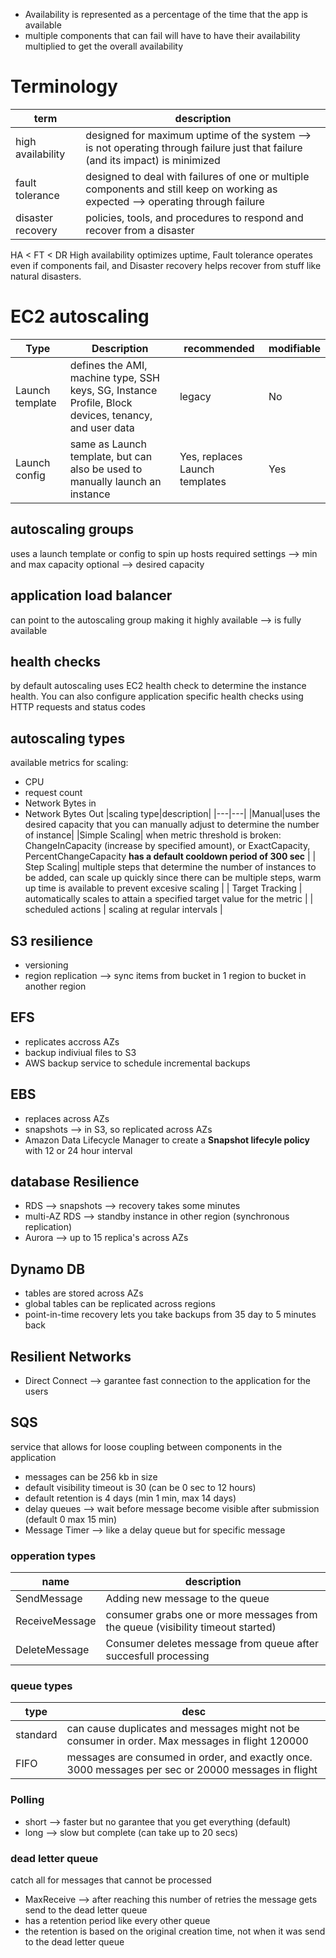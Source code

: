 - Availability is represented as a percentage of the time that the app is available
- multiple components that can fail will have to have their availability multiplied to get the overall availability
# Terminology

|term|description|
|--|--|
|high availability|designed for maximum uptime of the system --> is not operating through failure just that failure (and its impact) is minimized|
|fault tolerance|designed to deal with failures of one or multiple components and still keep on working as expected --> operating through failure|
|disaster recovery|policies, tools, and procedures to respond and recover from a disaster|

HA < FT < DR
High availability optimizes uptime, Fault tolerance operates even if components fail, and Disaster recovery helps recover from stuff like natural disasters.

# EC2 autoscaling
|Type|Description|recommended|modifiable|
|---|---|---|---|
|Launch template|defines the AMI, machine type, SSH keys, SG, Instance Profile, Block devices, tenancy, and user data|legacy|No|
|Launch config|same as Launch template, but can also be used to manually launch an instance|Yes, replaces Launch templates|Yes|
## autoscaling groups
uses a launch template or config to spin up hosts
required settings --> min and max capacity
optional --> desired capacity
## application load balancer
can point to the autoscaling group making it highly available --> is fully available
## health checks
by default autoscaling uses EC2 health check to determine the instance health. You can also configure application specific health checks using HTTP requests and status codes
## autoscaling types
available metrics for scaling:
- CPU
- request count
- Network Bytes in
- Network Bytes Out
|scaling type|description|
|---|---|
|Manual|uses the desired capacity that you can manually adjust to determine the number of instance|
|Simple Scaling| when metric threshold is broken: ChangeInCapacity (increase by specified amount), or ExactCapacity, PercentChangeCapacity **has a default cooldown period of 300 sec** | 
| Step Scaling| multiple steps that determine the number of instances to be added, can scale up quickly since there can be multiple steps, warm up time is available to prevent excesive scaling |
| Target Tracking | automatically scales to attain a specified target value for the metric |
| scheduled actions | scaling at regular intervals |
## S3 resilience
- versioning
- region replication --> sync items from bucket in 1 region to bucket in another region
## EFS
- replicates accross AZs
- backup indiviual files to S3
- AWS backup service to schedule incremental backups
## EBS
- replaces across AZs
- snapshots --> in S3, so replicated across AZs
- Amazon Data Lifecycle Manager to create a **Snapshot lifecyle policy** with 12 or 24 hour interval
## database Resilience
- RDS --> snapshots --> recovery takes some minutes
- multi-AZ RDS --> standby instance in other region (synchronous replication)
- Aurora --> up to 15 replica's across AZs
## Dynamo DB
- tables are stored across AZs
- global tables can be replicated across regions
- point-in-time recovery lets you take backups from 35 day to 5 minutes back
## Resilient Networks
- Direct Connect --> garantee fast connection to the application for the users
## SQS
service that allows for loose coupling between components in the application
- messages can be 256 kb in size
- default visibility timeout is 30 (can be 0 sec to 12 hours)
- default retention is 4 days (min 1 min, max 14 days)
- delay queues --> wait before message become visible after submission (default 0 max 15 min)
- Message Timer --> like a delay queue but for specific message
### opperation types
|name|description|
|-|-|
|SendMessage|Adding new message to the queue|
|ReceiveMessage|consumer grabs one or more messages from the queue (visibility timeout started)|
|DeleteMessage|Consumer deletes message from queue after succesfull processing|

### queue types
|type|desc|
|-|-|
|standard|can cause duplicates and messages might not be consumer in order. Max messages in flight 120000|
|FIFO|messages are consumed in order, and exactly once. 3000 messages per sec or 20000 messages in flight|
### Polling
- short --> faster but no garantee that you get everything (default)
- long --> slow but complete (can take up to 20 secs)
### dead letter queue
catch all for messages that cannot be processed
- MaxReceive --> after reaching this number of retries the message gets send to the dead letter queue
- has a retention period like every other queue
- the retention is based on the original creation time, not when it was send to the dead letter queue
